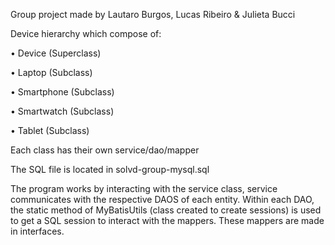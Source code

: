 Group project made by Lautaro Burgos, Lucas Ribeiro & Julieta Bucci

Device hierarchy which compose of:

• Device (Superclass)

• Laptop (Subclass)

• Smartphone (Subclass)

• Smartwatch (Subclass)

• Tablet (Subclass)

Each class has their own service/dao/mapper

The SQL file is located in solvd-group-mysql.sql

The program works by interacting with the service class, service communicates with the respective DAOS of each entity. Within each DAO, the static method of MyBatisUtils (class created to create sessions) is used to get a SQL session to interact with the mappers. These mappers are made in interfaces.
